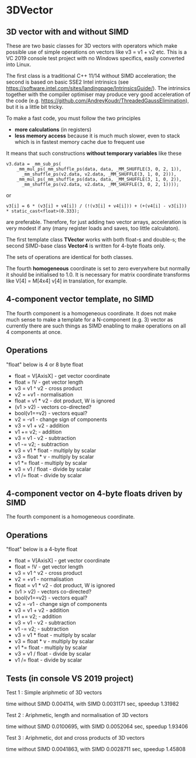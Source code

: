 # 3DVector
3D vector with and without SIMD
-------------------------------

  These are two basic classes for 3D vectors with operators which make
possible use of simple operations on vectors like v3 = v1 + v2 etc.
  This is a VC 2019 console test project with no Windows specifics, easily converted into Linux.

  The first class is a traditional C++ 11/14 without SIMD acceleration; the second is
based on basic SSE2 Intel intrinsics 
(see https://software.intel.com/sites/landingpage/IntrinsicsGuide/). The intrinsics
together with the compiler optimiser may produce very good acceleration of the code
(e.g. https://github.com/AndreyKoudr/ThreadedGaussElimination),
but it is a little bit tricky.

  To make a fast code, you must follow the two principles
  
  - <B>more calculations</B> (in registers)
  - <B>less memory access</B> because it is much much slower, even to stack which is in fastest memory cache due to frequent use

It means that such constructions <B>without temporary variables</B> like these

    v3.data = _mm_sub_ps(
        _mm_mul_ps(_mm_shuffle_ps(data, data, _MM_SHUFFLE(3, 0, 2, 1)),
          _mm_shuffle_ps(v2.data, v2.data, _MM_SHUFFLE(3, 1, 0, 2))),
        _mm_mul_ps(_mm_shuffle_ps(data, data, _MM_SHUFFLE(3, 1, 0, 2)),
          _mm_shuffle_ps(v2.data, v2.data, _MM_SHUFFLE(3, 0, 2, 1))));
          
or 

    v3[i] = 6 * (v3[i] + v4[i]) / (!(v3[i] + v4[i])) + (+(v4[i] - v3[i])) * static_cast<float>(0.333); 

are preferable. Therefore, for just adding two vector arrays, acceleration is very modest if any (many register loads and saves, too little calculaton).
  
  The first template class <B>TVector<T></B> works with both float-s and double-s; the second
  SIMD-base class <B>Vector4</B> is written for 4-byte floats only.

  The sets of operations are identical for both classes.

  The fourth <B>homogeneous</B> coordinate is set to zero everywhere but normally it should be 
initialised to 1.0. It is necessary for matrix coordinate transforms like V[4] = M[4x4] v[4] in translation, for example.

  4-component vector template, no SIMD
  ------------------------------------
  
  The fourth component is a homogeneous coordinate.
  It does not make much sense to make a template for a N-component (e.g. 3) 
vector as currently there are such things as SIMD enabling to make operations
on all 4 components at once.
 
  Operations
  ----------
  "float" below is 4 or 8 byte float
  
  - float = V[AxisX]  - get vector coordinate  
  - float = !V        - get vector length         
  - v3 = v1 ^ v2      - cross product        
  - v2 = +v1          - normalisation  
  - float = v1 * v2   - dot product, W is ignored  
  - (v1 > v2)         - vectors co-directed?     
  - bool(v1==v2)      - vectors equal?            
  - v2 = -v1          - change sign of components      
  - v3 = v1 + v2      - addition  
  - v1 += v2;         - addition
  - v3 = v1 - v2      - subtraction
  - v1 -= v2;         - subtraction 
  - v3 = v1 * float   - multiply by scalar
  - v3 = float * v    - multiply by scalar
  - v1 *= float       - multiply by scalar
  - v3 = v1 / float   - divide by scalar
  - v1 /= float       - divide by scalar
  
  4-component vector on 4-byte floats driven by SIMD
  --------------------------------------------------
    
  The fourth component is a homogeneous coordinate.
 
  Operations
  ----------
  "float" below is a 4-byte float

  - float = V[AxisX]  - get vector coordinate  
  - float = !V        - get vector length         
  - v3 = v1 ^ v2      - cross product        
  - v2 = +v1          - normalisation  
  - float = v1 * v2   - dot product, W is ignored  
  - (v1 > v2)         - vectors co-directed?     
  - bool(v1==v2)      - vectors equal?            
  - v2 = -v1          - change sign of components      
  - v3 = v1 + v2      - addition  
  - v1 += v2;         - addition
  - v3 = v1 - v2      - subtraction
  - v1 -= v2;         - subtraction 
  - v3 = v1 * float   - multiply by scalar
  - v3 = float * v    - multiply by scalar
  - v1 *= float       - multiply by scalar
  - v3 = v1 / float   - divide by scalar
  - v1 /= float       - divide by scalar
  
  Tests (in console VS 2019 project)
  ----------------------------------
  
  Test 1 : Simple ariphmetic of 3D vectors
    
time without SIMD 0.004114, with SIMD 0.0031171 sec, speedup 1.31982

  Test 2 : Ariphmetic, length and normalisation of 3D vectors
  
time without SIMD 0.0100695, with SIMD 0.0052064 sec, speedup 1.93406

  Test 3 : Ariphmetic, dot and cross products of 3D vectors
  
time without SIMD 0.0041863, with SIMD 0.0028711 sec, speedup 1.45808

  
  


